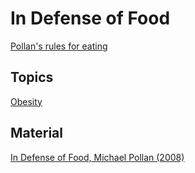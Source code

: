 # In Defense of Food
[Pollan's rules for eating](pollaneatingrules.md)


## Topics
[Obesity](obesitytag.md)

## Material
[In Defense of Food, Michael Pollan (2008)](indefenseoffoodbook.md)